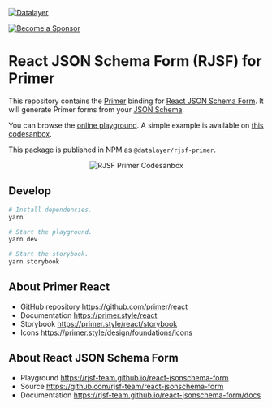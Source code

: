 [![Datalayer](https://assets.datalayer.design/datalayer-25.svg)](https://datalayer.io)

[![Become a Sponsor](https://img.shields.io/static/v1?label=Become%20a%20Sponsor&message=%E2%9D%A4&logo=GitHub&style=flat&color=1ABC9C)](https://github.com/sponsors/datalayer)

# React JSON Schema Form (RJSF) for Primer

This repository contains the [Primer](https://github.com/primer/react) binding for [React JSON Schema Form](https://github.com/rjsf-team/react-jsonschema-form). It will generate Primer forms from your [JSON Schema](https://json-schema.org).

You can browse the [online playground](https://datalayer.github.io/rjsf-primer). A simple example is available on [this codesanbox](https://codesandbox.io/p/sandbox/rjsf-primer-example-4kcrrp?file=%2Fpackage.json).

This package is published in NPM as `@datalayer/rjsf-primer`.

<div align="center" style="text-align: center">
  <img alt="RJSF Primer Codesanbox" src="https://datalayer-jupyter-examples.s3.amazonaws.com/rjsf-primer-codesandbox.png" />
</div>

## Develop

```bash
# Install dependencies.
yarn
```

```bash
# Start the playground.
yarn dev
```

```bash
# Start the storybook.
yarn storybook
```

## About Primer React

- GitHub repository https://github.com/primer/react
- Documentation https://primer.style/react
- Storybook https://primer.style/react/storybook
- Icons https://primer.style/design/foundations/icons

## About React JSON Schema Form

- Playground https://rjsf-team.github.io/react-jsonschema-form
- Source https://github.com/rjsf-team/react-jsonschema-form
- Documentation https://rjsf-team.github.io/react-jsonschema-form/docs
